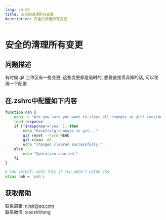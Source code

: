 ```yaml
---
lang: zh-CN
title: 安全的清理所有变更
description: 安全的清理所有变更
---
```


# 安全的清理所有变更

## 问题描述
有时候 git 工作区有一些变更, 这些变更都是临时的, 想要直接丢弃掉的话, 可以使用一下配置

## 在.zshrc中配置如下内容
```bash
function nah {
    echo -n "Are you sure you want to clear all changes in git? (yes/no): "
    read response
    if ["$response"="yes" ]; then
        echo "Resetting changes in git..."
        git reset --hard HEAD
        git clean -df
        echo "changes cleared successfully."
    else
        echo "Operation aborted."
    fi
}

# YOU (MIGHT) NEED THIS IF YOU AREN'T USING ZSH
alias nah = 'nah';
```

## 获取帮助

联系邮箱: nilsir@qq.com<br>
联系微信: xiaoshilitong
